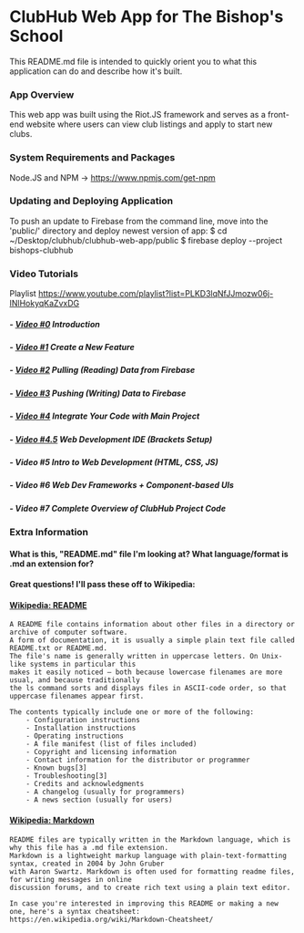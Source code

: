 # ClubHub Web App for The Bishop's School
This README.md file is intended to quickly orient you to what this application can do and describe how it's built.


### App Overview
This web app was built using the Riot.JS framework and serves as a front-end website where users can view club listings and apply to start new clubs.


### System Requirements and Packages
Node.JS and NPM -> https://www.npmjs.com/get-npm


### Updating and Deploying Application  
To push an update to Firebase from the command line, move into the 'public/' directory and deploy newest version of app:
    $ cd ~/Desktop/clubhub/clubhub-web-app/public
    $ firebase deploy --project bishops-clubhub


### Video Tutorials
Playlist    https://www.youtube.com/playlist?list=PLKD3lqNfJJmozw06j-INlHokyqKaZvxDG
    
##### - [Video #0](https://youtu.be/NOcTq-g5T90)    Introduction                         
##### - [Video #1](https://youtu.be/cFDAymbnjBs)    Create a New Feature                 
##### - [Video #2](https://youtu.be/WLH9QSrY-ec)    Pulling (Reading) Data from Firebase 
##### - [Video #3](https://youtu.be/s19OdQeBixc)    Pushing (Writing) Data to Firebase   
##### - [Video #4](https://youtu.be/duds8VW8-ds)    Integrate Your Code with Main Project
##### - [Video #4.5](https://youtu.be/Opv8W48a8i8)  Web Development IDE (Brackets Setup)

##### - Video #5    Intro to Web Development (HTML, CSS, JS)   
##### - Video #6    Web Dev Frameworks + Component-based UIs   
##### - Video #7    Complete Overview of ClubHub Project Code  


### Extra Information

#### What is this, "README.md" file I'm looking at? What language/format is .md an extension for? 
#### Great questions! I'll pass these off to Wikipedia: 
#### [Wikipedia: README](https://en.wikipedia.org/wiki/README) 
    A README file contains information about other files in a directory or archive of computer software. 
    A form of documentation, it is usually a simple plain text file called README.txt or README.md. 
    The file's name is generally written in uppercase letters. On Unix-like systems in particular this
    makes it easily noticed – both because lowercase filenames are more usual, and because traditionally 
    the ls command sorts and displays files in ASCII-code order, so that uppercase filenames appear first. 
    
    The contents typically include one or more of the following:
        - Configuration instructions
        - Installation instructions
        - Operating instructions
        - A file manifest (list of files included)
        - Copyright and licensing information
        - Contact information for the distributor or programmer
        - Known bugs[3]
        - Troubleshooting[3]
        - Credits and acknowledgments
        - A changelog (usually for programmers)
        - A news section (usually for users)
        
#### [Wikipedia: Markdown](https://en.wikipedia.org/wiki/Markdown)
    README files are typically written in the Markdown language, which is why this file has a .md file extension.
    Markdown is a lightweight markup language with plain-text-formatting syntax, created in 2004 by John Gruber
    with Aaron Swartz. Markdown is often used for formatting readme files, for writing messages in online 
    discussion forums, and to create rich text using a plain text editor.
    
    In case you're interested in improving this README or making a new one, here's a syntax cheatsheet:
    https://en.wikipedia.org/wiki/Markdown-Cheatsheet/
